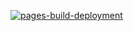 [![pages-build-deployment](https://github.com/masahiro-mi/masahiro-mi.github.io/actions/workflows/pages/pages-build-deployment/badge.svg)](https://github.com/masahiro-mi/masahiro-mi.github.io/actions/workflows/pages/pages-build-deployment)
